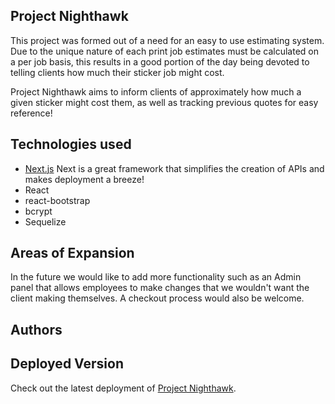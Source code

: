 ## Project Nighthawk

This project was formed out of a need for an easy to use estimating system.
Due to the unique nature of each print job estimates must be calculated on a per job basis, this results in a good portion of the day being devoted to telling clients how much their sticker job might cost.

Project Nighthawk aims to inform clients of approximately how much a given sticker might cost them, as well as tracking previous quotes for easy reference!

## Technologies used

 - [Next.js](https://nextjs.org/) Next is a great framework that simplifies the creation of APIs and makes deployment a breeze!
 - React
 - react-bootstrap
 - bcrypt
 - Sequelize

## Areas of Expansion

In the future we would like to add more functionality such as an Admin panel that allows employees to make changes that we wouldn't want the client making themselves. A checkout process would also be welcome.

## Authors

## Deployed Version

Check out the latest deployment of [Project Nighthawk](https://project-nighthawk.now.sh/).

